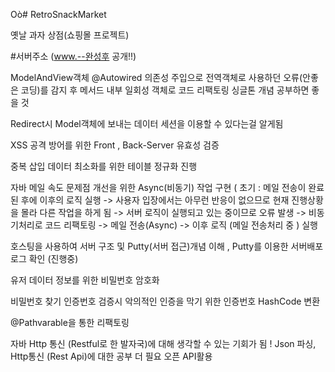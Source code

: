 Oò# RetroSnackMarket

옛날 과자 상점(쇼핑몰 프로젝트)

#서버주소 (www.--완성후 공개!!)

ModelAndView객체 @Autowired 의존성 주입으로 전역객체로 사용하던 오류(안좋은 코딩)를 감지 후 메서드 내부 일회성 객체로 코드 리팩토링 
싱글톤 개념 공부하면 좋을 것

Redirect시 Model객체에 보내는 데이터 세션을 이용할 수 있다는걸 알게됨

XSS 공격 방어를 위한 Front , Back-Server 유효성 검증

중복 삽입 데이터 최소화를 위한 테이블 정규화 진행

자바 메일 속도 문제점 개선을 위한 Async(비동기) 작업 구현
( 초기 : 메일 전송이 완료된 후에 이후의 로직 실행 -> 사용자 입장에서는 아무런 반응이 없으므로
         현재 진행상황을 몰라 다른 작업을 하게 됨 -> 서버 로직이 실행되고 있는 중이므로 오류 발생 -> 비동기처리로 코드 리팩토링
         -> 메일 전송(Async) -> 이후 로직 (메일 전송처리 중 ) 실행

호스팅을 사용하여 서버 구조 및 Putty(서버 접근)개념 이해 , Putty를 이용한 서버배포 로그 확인 (진행중)

유저 데이터 정보를 위한 비밀번호 암호화

비밀번호 찾기 인증번호 검증시 악의적인 인증을 막기 위한 인증번호 HashCode 변환

@Pathvarable을 통한 리팩토링

자바 Http 통신 (Restful로 한 발자국)에 대해 생각할 수 있는 기회가 됨 ! 
Json 파싱, Http통신 (Rest Api)에 대한 공부 더 필요
오픈 API활용 
